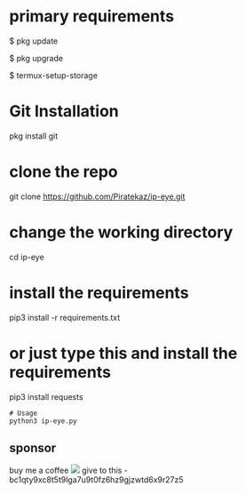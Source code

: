 # primary requirements 
$ pkg update

$ pkg upgrade

$ termux-setup-storage

# Git Installation
pkg install git

# clone the repo
git clone https://github.com/Piratekaz/ip-eye.git

# change the working directory
 cd ip-eye

# install the requirements 
 pip3 install -r requirements.txt

# or just type this and install the requirements 
 pip3 install requests
```
# Usage
python3 ip-eye.py
```
## sponsor
buy me a coffee
<img src="ip-eye/IMG_20221018_232944_246.jpg">
give to this - bc1qty9xc8t5t9lga7u9t0fz6hz9gjzwtd6x9r27z5
